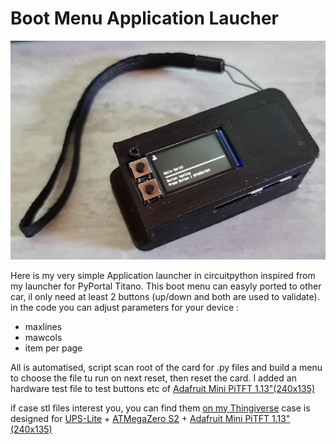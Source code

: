 <h1>Boot Menu Application Laucher</h1>

![imame](./pic.png)

Here is my very simple Application launcher in circuitpython inspired from my launcher for PyPortal Titano.
This boot menu can easyly ported to other car, il only need at least 2 buttons (up/down and both are used to validate).
in the code you can adjust parameters for your device :
* maxlines
* mawcols
* item per page

All is automatised, script scan root of the card for .py files and build a menu to choose the file tu run on next reset, then reset the card.
I added an hardware test file to test buttons etc of [Adafruit Mini PiTFT 1.13"(240x135)](https://www.adafruit.com/product/4393)

if case stl files interest you, you can find them [on my Thingiverse](https://www.thingiverse.com/thing:4967980) case is designed for [UPS-Lite](https://fr.aliexpress.com/item/1005002389127372.html) + [ATMegaZero S2](https://atmegazero.com/#/atmegazero_esp32s2_overview) + [Adafruit Mini PiTFT 1.13"(240x135)](https://www.adafruit.com/product/4393)
